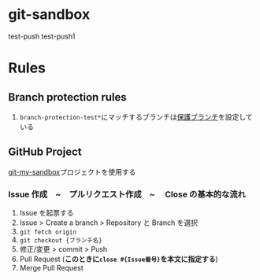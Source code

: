 # git-sandbox

test-push
test-push1

# Rules

## Branch protection rules

1. `branch-protection-test*`にマッチするブランチは[保護ブランチ](https://docs.github.com/ja/repositories/configuring-branches-and-merges-in-your-repository/managing-protected-branches/about-protected-branches)を設定している

## GitHub Project

[git-my-sandbox](https://github.com/users/priv-ts/projects/8/views/1)プロジェクトを使用する

### Issue 作成　~　プルリクエスト作成　~　 Close の基本的な流れ

1. Issue を起票する
2. Issue > Create a branch > Repository と Branch を選択
3. `git fetch origin`
4. `git checkout {ブランチ名}`
5. 修正/変更 > commit > Push
6. Pull Request (**このときに`close #{Issue番号}`を本文に指定する**)
7. Merge Pull Request
